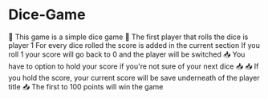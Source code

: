 # Dice-Game
🎲 This game is a simple dice game 🎲
The first player that rolls the dice is player 1
For every dice rolled the score is added in the current section
If you roll 1 your score will go back to 0 and the player will be switched
📥 You have to option to hold your score if you're not sure of your next dice 📥
📥 If you hold the score, your current score will be save underneath of the player title 📥
The first to 100 points will win the game 
